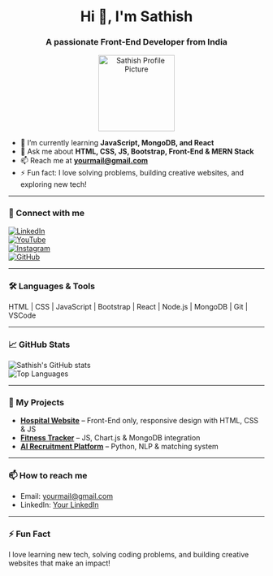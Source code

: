 <h1 align="center">Hi 👋, I'm Sathish</h1>
<h3 align="center">A passionate Front-End Developer from India</h3>

<p align="center">
  <img src="https://your-image-link-here.jpg" width="150" alt="Sathish Profile Picture"/>
</p>

- 🌱 I’m currently learning **JavaScript, MongoDB, and React**  
- 💬 Ask me about **HTML, CSS, JS, Bootstrap, Front-End & MERN Stack**  
- 📫 Reach me at **yourmail@gmail.com**  
- ⚡ Fun fact: I love solving problems, building creative websites, and exploring new tech!  

---

### 🔗 Connect with me
[![LinkedIn](https://img.shields.io/badge/LinkedIn-blue?style=for-the-badge&logo=linkedin)](your_linkedin_url)  
[![YouTube](https://img.shields.io/badge/YouTube-red?style=for-the-badge&logo=youtube)](your_youtube_url)  
[![Instagram](https://img.shields.io/badge/Instagram-orange?style=for-the-badge&logo=instagram)](your_instagram_url)  
[![GitHub](https://img.shields.io/badge/GitHub-black?style=for-the-badge&logo=github)](https://github.com/YourUsername)  

---

### 🛠 Languages & Tools
HTML | CSS | JavaScript | Bootstrap | React | Node.js | MongoDB | Git | VSCode  

---

### 📈 GitHub Stats
![Sathish's GitHub stats](https://github-readme-stats.vercel.app/api?username=YourUsername&show_icons=true&theme=radical)  
![Top Languages](https://github-readme-stats.vercel.app/api/top-langs/?username=YourUsername&layout=compact&theme=radical)

---

### 🔭 My Projects
- [**Hospital Website**](https://github.com/YourUsername/hospital-website) – Front-End only, responsive design with HTML, CSS & JS  
- [**Fitness Tracker**](https://github.com/YourUsername/fitness-tracker) – JS, Chart.js & MongoDB integration  
- [**AI Recruitment Platform**](https://github.com/YourUsername/ai-recruitment-platform) – Python, NLP & matching system  

---

### 📫 How to reach me
- Email: yourmail@gmail.com  
- LinkedIn: [Your LinkedIn](your_linkedin_url)  

---

### ⚡ Fun Fact
I love learning new tech, solving coding problems, and building creative websites that make an impact!  
